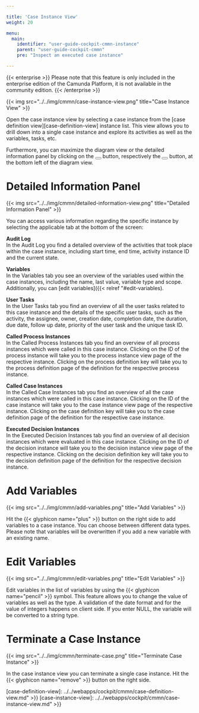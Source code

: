 ```yaml
---

title: 'Case Instance View'
weight: 20

menu:
  main:
    identifier: "user-guide-cockpit-cmmn-instance"
    parent: "user-guide-cockpit-cmmn"
    pre: "Inspect an executed case instance"

---
```

{{< enterprise >}}
Please note that this feature is only included in the enterprise edition of the Camunda Platform, it is not available in the community edition.
{{< /enterprise >}}

{{< img src="../../img/cmmn/case-instance-view.png" title="Case Instance View" >}}

Open the case instance view by selecting a case instance from the [case definition view][case-definition-view] instance list. This view allows you to drill down into a single case instance and explore its activities as well as the variables, tasks, etc.

Furthermore, you can maximize the diagram view or the detailed information panel by clicking on the <button class="btn btn-xs"><i class="glyphicon glyphicon-resize-full"></i></button> button, respectively the <button class="btn btn-xs"><i class="glyphicon glyphicon-menu-up"></i></button> button, at the bottom left of the diagram view.

# Detailed Information Panel

{{< img src="../../img/cmmn/detailed-information-view.png" title="Detailed Information Panel" >}}

You can access various information regarding the specific instance by selecting the applicable tab at the bottom of the screen:

**Audit Log**  
In the Audit Log you find a detailed overview of the activities that took place within the case instance, including start time, end time, activity instance ID and the current state.

**Variables**  
In the Variables tab you see an overview of the variables used within the case instances, including the name, last value, variable type and scope. Additionally, you can [edit variables]({{< relref "#edit-variables).

**User Tasks**  
In the User Tasks tab you find an overview of all the user tasks related to this case instance and the details of the specific user tasks, such as the activity, the assignee, owner, creation date, completion date, the duration, due date, follow up date, priority of the user task and the unique task ID.

**Called Process Instances**  
In the Called Process Instances tab you find an overview of all process instances which were called in this case instance. Clicking on the ID of the process instance will take you to the process instance view page of the respective instance. Clicking on the process definition key will take you to the process definition page of the definition for the respective process instance.

**Called Case Instances**  
In the Called Case Instances tab you find an overview of all the case instances which were called in this case instance. Clicking on the ID of the case instance will take you to the case instance view page of the respective instance. Clicking on the case definition key will take you to the case definition page of the definition for the respective case instance.

**Executed Decision Instances**  
In the Executed Decision Instances tab you find an overview of all decision instances which were evaluated in this case instance. Clicking on the ID of the decision instance will take you to the decision instance view page of the respective instance. Clicking on the decision definition key will take you to the decision definition page of the definition for the respective decision instance.

# Add Variables

{{< img src="../../img/cmmn/add-variables.png" title="Add Variables" >}}

Hit the {{< glyphicon name="plus" >}} button on the right side to add variables to a case instance. You can choose between different data types. Please note that variables will be overwritten if you add a new variable with an existing name.


# Edit Variables

{{< img src="../../img/cmmn/edit-variables.png" title="Edit Variables" >}}

Edit variables in the list of variables by using the {{< glyphicon name="pencil" >}} symbol. This feature allows you to change the value of variables as well as the type. A validation of the date format and for the value of integers happens on client side. If you enter NULL, the variable will be converted to a string type.


# Terminate a Case Instance

{{< img src="../../img/cmmn/terminate-case.png" title="Terminate Case Instance" >}}

In the case instance view you can terminate a single case instance. Hit the {{< glyphicon name="remove" >}} button on the right side.


[case-definition-view]: ../../webapps/cockpit/cmmn/case-definition-view.md" >}}
[case-instance-view]: ../../webapps/cockpit/cmmn/case-instance-view.md" >}}
